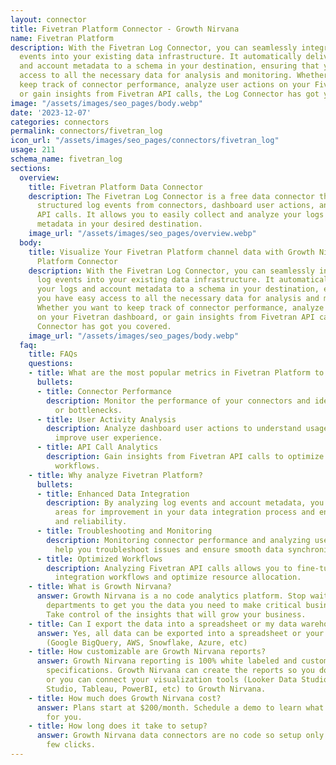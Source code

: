 ```yaml
---
layout: connector
title: Fivetran Platform Connector - Growth Nirvana
name: Fivetran Platform
description: With the Fivetran Log Connector, you can seamlessly integrate your log
  events into your existing data infrastructure. It automatically delivers your logs
  and account metadata to a schema in your destination, ensuring that you have easy
  access to all the necessary data for analysis and monitoring. Whether you want to
  keep track of connector performance, analyze user actions on your Fivetran dashboard,
  or gain insights from Fivetran API calls, the Log Connector has got you covered.
image: "/assets/images/seo_pages/body.webp"
date: '2023-12-07'
categories: connectors
permalink: connectors/fivetran_log
icon_url: "/assets/images/seo_pages/connectors/fivetran_log"
usage: 211
schema_name: fivetran_log
sections:
  overview:
    title: Fivetran Platform Data Connector
    description: The Fivetran Log Connector is a free data connector that generates
      structured log events from connectors, dashboard user actions, and Fivetran
      API calls. It allows you to easily collect and analyze your logs and account
      metadata in your desired destination.
    image_url: "/assets/images/seo_pages/overview.webp"
  body:
    title: Visualize Your Fivetran Platform channel data with Growth Nirvana's Fivetran
      Platform Connector
    description: With the Fivetran Log Connector, you can seamlessly integrate your
      log events into your existing data infrastructure. It automatically delivers
      your logs and account metadata to a schema in your destination, ensuring that
      you have easy access to all the necessary data for analysis and monitoring.
      Whether you want to keep track of connector performance, analyze user actions
      on your Fivetran dashboard, or gain insights from Fivetran API calls, the Log
      Connector has got you covered.
    image_url: "/assets/images/seo_pages/body.webp"
  faq:
    title: FAQs
    questions:
    - title: What are the most popular metrics in Fivetran Platform to analyze?
      bullets:
      - title: Connector Performance
        description: Monitor the performance of your connectors and identify any issues
          or bottlenecks.
      - title: User Activity Analysis
        description: Analyze dashboard user actions to understand usage patterns and
          improve user experience.
      - title: API Call Analytics
        description: Gain insights from Fivetran API calls to optimize your data integration
          workflows.
    - title: Why analyze Fivetran Platform?
      bullets:
      - title: Enhanced Data Integration
        description: By analyzing log events and account metadata, you can identify
          areas for improvement in your data integration process and ensure data accuracy
          and reliability.
      - title: Troubleshooting and Monitoring
        description: Monitoring connector performance and analyzing user actions can
          help you troubleshoot issues and ensure smooth data synchronization.
      - title: Optimized Workflows
        description: Analyzing Fivetran API calls allows you to fine-tune your data
          integration workflows and optimize resource allocation.
    - title: What is Growth Nirvana?
      answer: Growth Nirvana is a no code analytics platform. Stop waiting for other
        departments to get you the data you need to make critical business decisions.
        Take control of the insights that will grow your business.
    - title: Can I export the data into a spreadsheet or my data warehouse?
      answer: Yes, all data can be exported into a spreadsheet or your data warehouse
        (Google BigQuery, AWS, Snowflake, Azure, etc)
    - title: How customizable are Growth Nirvana reports?
      answer: Growth Nirvana reporting is 100% white labeled and customized to your
        specifications. Growth Nirvana can create the reports so you don’t have to
        or you can connect your visualization tools (Looker Data Studio/Google Data
        Studio, Tableau, PowerBI, etc) to Growth Nirvana.
    - title: How much does Growth Nirvana cost?
      answer: Plans start at $200/month. Schedule a demo to learn what plan is best
        for you.
    - title: How long does it take to setup?
      answer: Growth Nirvana data connectors are no code so setup only requires a
        few clicks.
---
```

